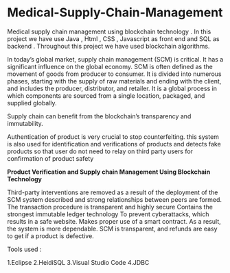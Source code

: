 # Medical-Supply-Chain-Management

Medical supply chain management using blockchain technology . In this project we have use Java , Html , CSS , Javascript as front end and SQL as backend . Throughout this project we have used blockchain algorithms.

In today’s global market, supply chain management (SCM) is critical. It has a significant influence on the global economy. SCM is often defined as the movement of goods from producer to consumer. It is divided into numerous phases, starting with the supply of raw materials and ending with the client, and includes the producer, distributor, and retailer. It is a global process in which components are sourced from a single location, packaged, and supplied globally.

Supply chain can benefit from the blockchain’s transparency and immutability.

Authentication of product is very crucial  to stop counterfeiting. this system is also used for identification and verifications of products  and detects fake products  so that user do not need to relay on third party users for confirmation of product safety 


**Product Verification and Supply chain Management Using Blockchain Technology**

Third-party interventions are removed as a result of the deployment of the SCM system described and strong relationships between peers are formed.
The transaction procedure is transparent and highly secure
Contains the strongest immutable ledger technology
To prevent cyberattacks, which results in a safe website. Makes proper use of a smart contract. As a result, the system is more dependable.
SCM is transparent, and refunds are easy to get if a product is defective.

Tools used :

1.Eclipse
2.HeidiSQL
3.Visual Studio Code
4.JDBC
